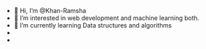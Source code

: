 - 👋 Hi, I’m @Khan-Ramsha
- 👀 I’m interested in web development and machine learning both.
- 🌱 I’m currently learning Data structures and algorithms 
- 
- 


<!---
Khan-Ramsha/Khan-Ramsha is a ✨ special ✨ repository because its `README.md` (this file) appears on your GitHub profile.
You can click the Preview link to take a look at your changes.
--->
